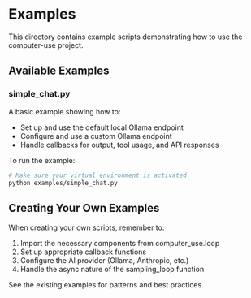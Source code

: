 # Examples

This directory contains example scripts demonstrating how to use the computer-use project.

## Available Examples

### simple_chat.py
A basic example showing how to:
- Set up and use the default local Ollama endpoint
- Configure and use a custom Ollama endpoint
- Handle callbacks for output, tool usage, and API responses

To run the example:
```bash
# Make sure your virtual environment is activated
python examples/simple_chat.py
```

## Creating Your Own Examples

When creating your own scripts, remember to:
1. Import the necessary components from computer_use.loop
2. Set up appropriate callback functions
3. Configure the AI provider (Ollama, Anthropic, etc.)
4. Handle the async nature of the sampling_loop function

See the existing examples for patterns and best practices.
